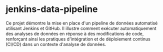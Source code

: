 # jenkins-data-pipeline
Ce projet démontre la mise en place d'un pipeline de données automatisé utilisant Jenkins et GitHub. Il illustre comment exécuter automatiquement des analyses de données en réponse à des modifications de code, renforçant ainsi les pratiques d'intégration et de déploiement continus (CI/CD) dans un contexte d'analyse de données.